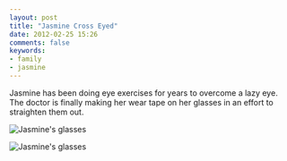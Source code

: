 ```yaml
---
layout: post
title: "Jasmine Cross Eyed"
date: 2012-02-25 15:26
comments: false
keywords: 
- family
- jasmine
---
```

Jasmine has been doing eye exercises for years to overcome a lazy eye.  The doctor is finally making her wear tape on her glasses in an effort to straighten them out.



![Jasmine's glasses](http://media.eick.us/media/photographs/2012/2012-02-13/2012-02-11-at-14.08.11.jpg)




![Jasmine's glasses](http://media.eick.us/media/photographs/2012/2012-02-13/2012-02-11-at-14.08.06.jpg)
